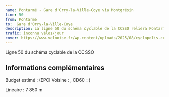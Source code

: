 ```yaml
---
name: Pontarmé - Gare d'Orry-la-Ville-Coye via Montgrésin
line: 50
from: Pontarmé 
to:  Gare d'Orry-la-Ville-Coye 
description: La ligne 50 du schéma cyclable de la CCSSO reliera Pontarmé à la gare SNCF d'Orry-la-Ville - Coye-la-Forêt via Montgrésin et la route Manon.
trafic: inconnu vélos/jour
cover: https://www.velooise.fr/wp-content/uploads/2025/08/cyclopolis-ccsso-50.png
---
```

Ligne 50 du schéma cyclable de la CCSSO

## Informations complémentaires

Budget estimé : (EPCI Voisine : , CD60 : )

Linéaire : 7 850 m
